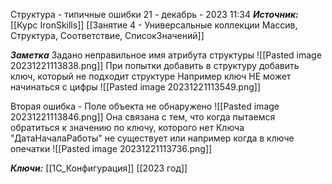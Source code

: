 
Структура - типичные ошибки
 21 - декабрь - 2023  11:34 
***Источник:***  [[Курс IronSkills]] [[Занятие 4 - Универсальные коллекции Массив, Структура, Соответствие, СписокЗначений]]

***Заметка*** 
Задано неправильное имя атрибута структуры
![[Pasted image 20231221113838.png]]
При попытки добавить в структуру добавить ключ, который не подходит структуре
Например ключ НЕ может начинаться с цифры
![[Pasted image 20231221113549.png]]

Вторая ошибка - Поле объекта не обнаружено
![[Pasted image 20231221113846.png]]
Она связана с тем, что когда пытаемся обратиться к значению по ключу, которого нет
Ключа "ДатаНачалаРаботы" не существует
или например когда в ключе опечатки
![[Pasted image 20231221113736.png]]


***Ключи:*** [[1С_Конфигурация]] [[2023 год]]